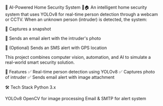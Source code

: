 🔐 AI-Powered Home Security System 🧠🏠
An intelligent home security system that uses YOLOv8 for real-time person detection through a webcam or CCTV. When an unknown person (intruder) is detected, the system:

📸 Captures a snapshot

📧 Sends an email alert with the intruder's photo

📱 (Optional) Sends an SMS alert with GPS location

This project combines computer vision, automation, and AI to simulate a real-world smart security solution.

🚀 Features
✅ Real-time person detection using YOLOv8
✅ Captures photo of intruder
✅ Sends email alert with image attachment

🛠️ Tech Stack
Python 3.x

YOLOv8
OpenCV for image processing
Email & SMTP for alert system
